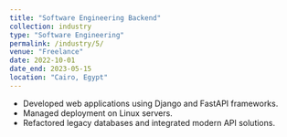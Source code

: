 ```yaml
---
title: "Software Engineering Backend"
collection: industry
type: "Software Engineering"
permalink: /industry/5/
venue: "Freelance"
date: 2022-10-01
date_end: 2023-05-15
location: "Cairo, Egypt"
---
```

- Developed web applications using Django and FastAPI frameworks.
- Managed deployment on Linux servers.
- Refactored legacy databases and integrated modern API solutions.